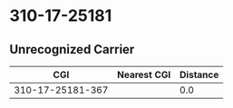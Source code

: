 # 310-17-25181
## Unrecognized Carrier


| CGI | Nearest CGI | Distance |
|-----|-------------|----------|
| 310-17-25181-367 |  | 0.0 |

